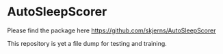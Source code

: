 # AutoSleepScorer
Please find the package here https://github.com/skjerns/AutoSleepScorer


This repository is yet a file dump for testing and training.
